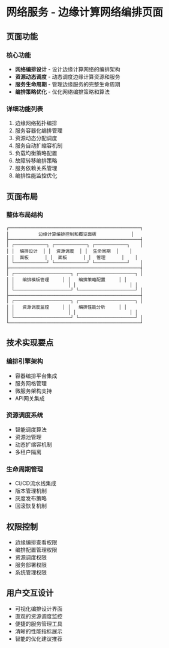 # 网络服务 - 边缘计算网络编排页面

## 页面功能

### 核心功能
- **网络编排设计** - 设计边缘计算网络的编排架构
- **资源动态调度** - 动态调度边缘计算资源和服务
- **服务生命周期** - 管理边缘服务的完整生命周期
- **编排策略优化** - 优化网络编排策略和算法

### 详细功能列表
1. 边缘网络拓扑编排
2. 服务容器化编排管理
3. 资源动态分配调度
4. 服务自动扩缩容机制
5. 负载均衡策略配置
6. 故障转移编排策略
7. 服务依赖关系管理
8. 编排性能监控优化

## 页面布局

### 整体布局结构
```
┌─────────────────────────────────────────────────┐
│           边缘计算编排控制和概览面板             │
├─────────────────────────────────────────────────┤
│ ┌────────────┐ ┌────────────┐ ┌────────────┐    │
│ │  编排设计  │ │  资源调度  │ │  生命周期  │    │
│ │  面板      │ │  面板      │ │  管理      │    │
│ └────────────┘ └────────────┘ └────────────┘    │
├─────────────────────────────────────────────────┤
│ ┌─────────────────────┐ ┌─────────────────────┐ │
│ │   编排模板管理     │ │   编排策略配置     │ │
│ │                    │ │                    │ │
│ └─────────────────────┘ └─────────────────────┘ │
├─────────────────────────────────────────────────┤
│ ┌─────────────────────┐ ┌─────────────────────┐ │
│ │   资源调度监控     │ │   编排性能分析     │ │
│ │                    │ │                    │ │
│ └─────────────────────┘ └─────────────────────┘ │
└─────────────────────────────────────────────────┘
```

## 技术实现要点

### 编排引擎架构
- 容器编排平台集成
- 服务网格管理
- 微服务架构支持
- API网关集成

### 资源调度系统
- 智能调度算法
- 资源池管理
- 动态扩缩容机制
- 多租户隔离

### 生命周期管理
- CI/CD流水线集成
- 版本管理机制
- 灰度发布策略
- 回滚恢复机制

## 权限控制
- 边缘编排查看权限
- 编排配置管理权限
- 资源调度权限
- 服务部署权限
- 系统管理权限

## 用户交互设计
- 可视化编排设计界面
- 直观的资源调度监控
- 便捷的服务管理工具
- 清晰的性能指标展示
- 智能的优化建议推荐